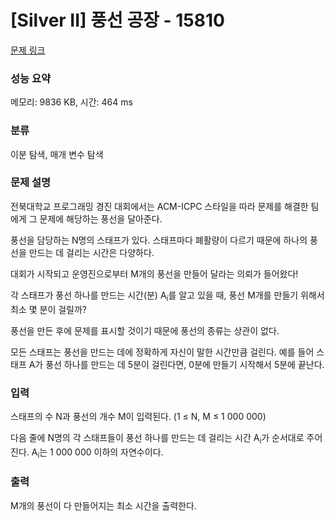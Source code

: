 # [Silver II] 풍선 공장 - 15810 

[문제 링크](https://www.acmicpc.net/problem/15810) 

### 성능 요약

메모리: 9836 KB, 시간: 464 ms

### 분류

이분 탐색, 매개 변수 탐색

### 문제 설명

<p>전북대학교 프로그래밍 경진 대회에서는 ACM-ICPC 스타일을 따라 문제를 해결한 팀에게 그 문제에 해당하는 풍선을 달아준다.</p>

<p>풍선을 담당하는 N명의 스태프가 있다. 스태프마다 폐활량이 다르기 때문에 하나의 풍선을 만드는 데 걸리는 시간은 다양하다.</p>

<p>대회가 시작되고 운영진으로부터 M개의 풍선을 만들어 달라는 의뢰가 들어왔다!</p>

<p>각 스태프가 풍선 하나를 만드는 시간(분) A<sub>i</sub>를 알고 있을 때, 풍선 M개를 만들기 위해서 최소 몇 분이 걸릴까?</p>

<p>풍선을 만든 후에 문제를 표시할 것이기 때문에 풍선의 종류는 상관이 없다.</p>

<p>모든 스태프는 풍선을 만드는 데에 정확하게 자신이 말한 시간만큼 걸린다. 예를 들어 스태프 A가 풍선 하나를 만드는 데 5분이 걸린다면, 0분에 만들기 시작해서 5분에 끝난다.</p>

### 입력 

 <p>스태프의 수 N과 풍선의 개수 M이 입력된다. (1 ≤ N, M ≤ 1 000 000)</p>

<p>다음 줄에 N명의 각 스태프들이 풍선 하나를 만드는 데 걸리는 시간 A<sub>i</sub>가 순서대로 주어진다. A<sub>i</sub>는 1 000 000 이하의 자연수이다.</p>

### 출력 

 <p>M개의 풍선이 다 만들어지는 최소 시간을 출력한다.</p>

